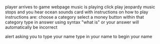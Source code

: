 player arrives to game webpage
music is playing
click play jeopardy
music stops and you hear ocean sounds
card with instructions on how to play
instructions are:
    choose a category
    select a money button within that category
    type in answer using syntax "what is" or your answer will automatically be incorrect
    
alert asking you to type your name
type in your name to begin
your name 
